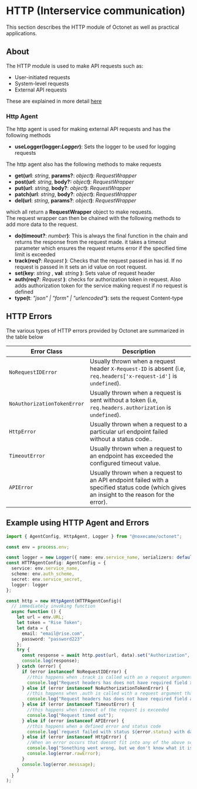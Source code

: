 # HTTP (Interservice communication)

This section describes the HTTP module of Octonet as well as practical applications.

## About

The HTTP module is used to make API requests such as:

- User-initiated requests
- System-level requests
- External API requests

These are explained in more detail [here](Authentication.md)

### Http Agent

The http agent is used for making external API requests and has the following methods

- **useLogger(logger:_Logger_)**: Sets the logger to be used for logging requests

The http agent also has the following methods to make requests

- **get(url**: _string_, **params?**: _object_**)**: _RequestWrapper_
- **post(url**: _string_, **body?:** _object_**)**: _RequestWrapper_
- **put(url**: _string_, **body?**: _object_**)**: _RequestWrapper_
- **patch(url**: _string_, **body?**: _object_**)**: _RequestWrapper_
- **del(url**: _string_, **params?**: _object_**)**: _RequestWrapper_

which all return a **RequestWrapper** object to make requests.  
The request wrapper can then be chained with the following methods to add more data to the request.

- **do(timeout?**: _number_**)**: This is always the final function in the chain and returns the response from the request made. it takes a timeout parameter which ensures the request returns error if the specified time limit is exceeded
- **track(req?**: _Request_ **)**: Checks that the request passed in has id. If no request is passed in it sets an id value on root request.
- **set(key**: _string_ , **val**: _string_ **)**: Sets value of request header
- **auth(req?**: _Request_ **)**: checks for authorization token in request. Also adds authorization token for the service making request if no request is defined
- **type(t**: _"json" | "form" | "urlencoded"_**)**: sets the request Content-type

## HTTP Errors

The various types of HTTP errors provided by Octonet are summarized in the table below

| Error Class                 | Description                                                                                                                                |
| --------------------------- | ------------------------------------------------------------------------------------------------------------------------------------------ |
| `NoRequestIDError`          | Usually thrown when a request header `X-Request-ID` is absent (i.e, `req.headers['x-request-id']` is `undefined`).                         |
| `NoAuthorizationTokenError` | Usually thrown when a request is sent without a token (i.e, `req.headers.authorization` is `undefined`).                                   |
| `HttpError`                 | Usually thrown when a request to a particular url endpoint failed without a status code..                                                  |
| `TimeoutError`              | Usually thrown when a request to an endpoint has exceeded the configured timeout value.                                                    |
| `APIError`                  | Usually thrown when a request to an API endpoint failed with a specified status code (which gives an insight to the reason for the error). |

## Example using HTTP Agent and Errors

```typescript
import { AgentConfig, HttpAgent, Logger } from "@noxecame/octonet";

const env = process.env;

const logger = new Logger({ name: env.service_name, serializers: defaultSerializers() });
const HTTPAgentConfig: AgentConfig = {
  service: env.service_name,
  scheme: env.auth_scheme,
  secret: env.service_secret,
  logger: logger
};

const http = new HttpAgent(HTTPAgentConfig)(
  // immediately invoking function
  async function () {
    let url = env.URL;
    let token = "Rise Token";
    let data = {
      email: "email@rise.com",
      password: "password223"
    };
    try {
      const response = await http.post(url, data).set("Authorization", token).track().do();
      console.log(response);
    } catch (error) {
      if (error instanceof NoRequestIDError) {
        //this happens when .track is called with an a request argument that has no 'x-request-id' in the headers
        console.log("Request headers has does not have required field x-request-id");
      } else if (error instanceof NoAuthorizationTokenError) {
        //this happens when .auth is called with a request argument that has no authorization field in the headers.
        console.log("Request headers has does not have required field authorization");
      } else if (error instanceof TimeoutError) {
        //this happens when timeout of the request is exceeded
        console.log("Request timed out");
      } else if (error instanceof APIError) {
        //this happens when a defined error and status code
        console.log(`request failed with status ${error.status} with data ${error.data}`);
      } else if (error instanceof HttpError) {
        //When an error occurs that doesnt fit into any of the above scenarios then it is treated an ah http error
        console.log("Sonething went wrong, but we don't know what it is.");
        console.log(error.rawError);
      }
      console.log(error.messsage);
    }
  }
);
```
